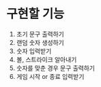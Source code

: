 # 구현할 기능
1. 초기 문구 출력하기
2. 랜덤 숫자 생성하기
3. 숫자 입력받기
4. 볼, 스트라이크 알아내기
5. 숫자를 맞춘 경우 문구 출력하기
6. 게임 시작 or 종료 입력받기